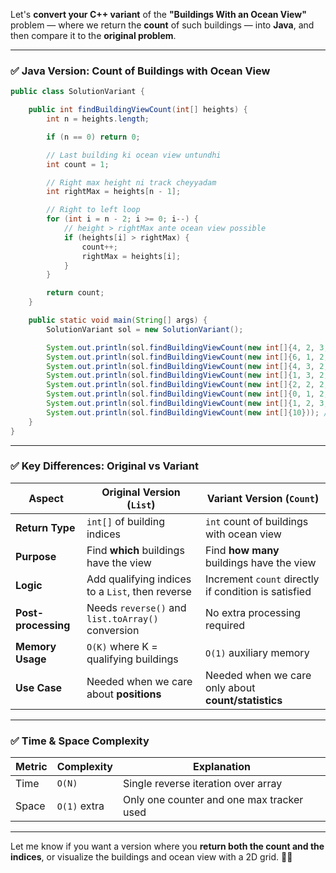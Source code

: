 Let's **convert your C++ variant** of the **"Buildings With an Ocean View"** problem — where we return the **count** of such buildings — into **Java**, and then compare it to the **original problem**.

---

### ✅ Java Version: Count of Buildings with Ocean View

```java
public class SolutionVariant {

    public int findBuildingViewCount(int[] heights) {
        int n = heights.length;

        if (n == 0) return 0;

        // Last building ki ocean view untundhi
        int count = 1;

        // Right max height ni track cheyyadam
        int rightMax = heights[n - 1];

        // Right to left loop
        for (int i = n - 2; i >= 0; i--) {
            // height > rightMax ante ocean view possible
            if (heights[i] > rightMax) {
                count++;
                rightMax = heights[i];
            }
        }

        return count;
    }

    public static void main(String[] args) {
        SolutionVariant sol = new SolutionVariant();

        System.out.println(sol.findBuildingViewCount(new int[]{4, 2, 3, 1})); // 3
        System.out.println(sol.findBuildingViewCount(new int[]{6, 1, 2, 4, 2, 2, 2, 2, 3, 1})); // 4
        System.out.println(sol.findBuildingViewCount(new int[]{4, 3, 2, 1})); // 4
        System.out.println(sol.findBuildingViewCount(new int[]{1, 3, 2, 4})); // 1
        System.out.println(sol.findBuildingViewCount(new int[]{2, 2, 2, 2, 2, 2, 2})); // 1
        System.out.println(sol.findBuildingViewCount(new int[]{0, 1, 2, 3, 2, 1, 0})); // 4
        System.out.println(sol.findBuildingViewCount(new int[]{1, 2, 3, 4})); // 1
        System.out.println(sol.findBuildingViewCount(new int[]{10})); // 1
    }
}
```

---

### ✅ Key Differences: **Original vs Variant**

| Aspect              | Original Version (`List`)                         | Variant Version (`Count`)                            |
| ------------------- | ------------------------------------------------- | ---------------------------------------------------- |
| **Return Type**     | `int[]` of building indices                       | `int` count of buildings with ocean view             |
| **Purpose**         | Find **which** buildings have the view            | Find **how many** buildings have the view            |
| **Logic**           | Add qualifying indices to a `List`, then reverse  | Increment `count` directly if condition is satisfied |
| **Post-processing** | Needs `reverse()` and `list.toArray()` conversion | No extra processing required                         |
| **Memory Usage**    | `O(K)` where K = qualifying buildings             | `O(1)` auxiliary memory                              |
| **Use Case**        | Needed when we care about **positions**           | Needed when we care only about **count/statistics**  |

---

### ✅ Time & Space Complexity

| Metric | Complexity   | Explanation                               |
| ------ | ------------ | ----------------------------------------- |
| Time   | `O(N)`       | Single reverse iteration over array       |
| Space  | `O(1)` extra | Only one counter and one max tracker used |

---

Let me know if you want a version where you **return both the count and the indices**, or visualize the buildings and ocean view with a 2D grid. 🌊🏢
